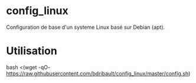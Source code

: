 # config_linux

Configuration de base d'un systeme Linux basé sur Debian (apt).

# Utilisation
bash <(wget -qO- https://raw.githubusercontent.com/bdribault/config_linux/master/config.sh)
